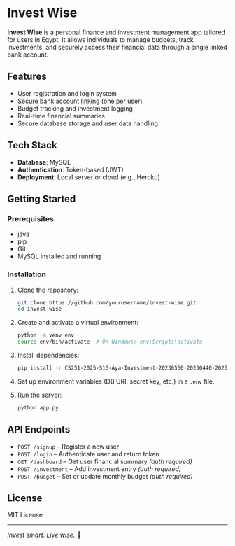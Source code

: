 # Invest Wise

**Invest Wise** is a personal finance and investment management app tailored for users in Egypt. It allows individuals to manage budgets, track investments, and securely access their financial data through a single linked bank account.

## Features

- User registration and login system
- Secure bank account linking (one per user)
- Budget tracking and investment logging
- Real-time financial summaries
- Secure database storage and user data handling

## Tech Stack

- **Database**: MySQL
- **Authentication**: Token-based (JWT)
- **Deployment**: Local server or cloud (e.g., Heroku)

## Getting Started

### Prerequisites

- java
- pip
- Git
- MySQL installed and running

### Installation

1. Clone the repository:
   ```bash
   git clone https://github.com/yourusername/invest-wise.git
   cd invest-wise
   ````

2. Create and activate a virtual environment:

   ```bash
   python -m venv env
   source env/bin/activate  # On Windows: env\Scripts\activate
   ```

3. Install dependencies:

   ```bash
   pip install -r CS251-2025-S16-Aya-Investment-20230560-20230440-20231088-SDS.pdf
   ```

4. Set up environment variables (DB URI, secret key, etc.) in a `.env` file.

5. Run the server:

   ```bash
   python app.py
   ```

## API Endpoints

* `POST /signup` – Register a new user
* `POST /login` – Authenticate user and return token
* `GET /dashboard` – Get user financial summary *(auth required)*
* `POST /investment` – Add investment entry *(auth required)*
* `POST /budget` – Set or update monthly budget *(auth required)*

## License

MIT License

---

*Invest smart. Live wise.* 💼
